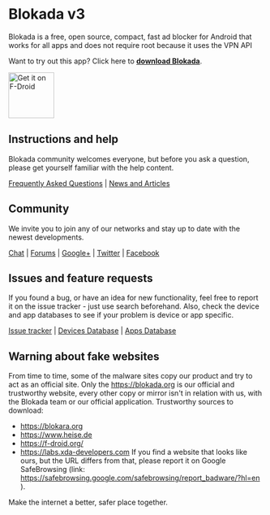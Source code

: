 # Blokada v3

Blokada is a free, open source, compact, fast ad blocker for Android that works for all apps and does not require root because it uses the VPN API

Want to try out this app? Click here to **[download Blokada](http://go.blokada.org/download_section)**.

<a href="https://f-droid.org/packages/org.blokada.alarm/" target="_blank">
<img src="https://fdroid.gitlab.io/artwork/badge/get-it-on.png" alt="Get it on F-Droid" height="90"/></a>

## Instructions and help

Blokada community welcomes everyone, but before you ask a question, please get yourself familiar with the help content.

[Frequently Asked Questions](http://go.blokada.org/faq) | [News and Articles](http://go.blokada.org/blog)

## Community

We invite you to join any of our networks and stay up to date with the newest developments.

[Chat](http://go.blokada.org/chat) | [Forums](http://go.blokada.org/forum) | [Google+](http://go.blokada.org/social_gplus) | [Twitter](http://go.blokada.org/social_twitter) | [Facebook](http://go.blokada.org/social_facebook) 

## Issues and feature requests

If you found a bug, or have an idea for new functionality, feel free to report it on the issue tracker - just use search beforehand. Also, check the device and app databases to see if your problem is device or app specific.

[Issue tracker](http://go.blokada.org/issue) | [Devices Database](http://go.blokada.org/issue_device) | [Apps Database](http://go.blokada.org/issue_app)



## Warning about fake websites

From time to time, some of the malware sites copy our product and try to act as an official site.
Only the https://blokada.org is our official and trustworthy website, every other copy or mirror isn't in relation with us, with the Blokada team or our official application.
Trustworthy sources to download:
- https://blokara.org
- https://www.heise.de
- https://f-droid.org/
- https://labs.xda-developers.com
If you find a website that looks like ours, but the URL differs from that, please report it on Google SafeBrowsing (link: https://safebrowsing.google.com/safebrowsing/report_badware/?hl=en ).

Make the internet a better, safer place together.
